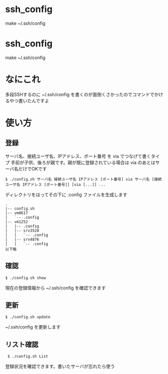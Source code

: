 # ssh_config
make ~/.ssh/config 

# ssh_config
make ~/.ssh/config

# なにこれ
多段SSHするのに ~/.ssh/config を書くのが面倒くさかったのでコマンドでかけるやつ書いたんですよ

# 使い方
## 登録
サーバ名、接続ユーザ名、IPアドレス、ポート番号 を via でつなげて書くタイプ
手前が子供、後ろが親です。親が既に登録されている場合は via のあとはサーバ名だけでOKです 

    $ ./config.sh サーバ名 接続ユーザ名 IPアドレス [ポート番号] via サーバ名 [接続ユーザ名 IPアドレス [ポート番号]] [via [...]] ...

ディレクトリをほってその下に .config ファイルを生成します

    .
    |-- config.sh
    |-- vm0617
    |   `-- .config
    |-- vm1252
    |   |-- .config
    |   |-- srv3520
    |   |   `-- .config
    |   |-- srv4876
    |   |   `-- .config
    以下略
    
## 確認
    $ ./config.sh show
現在の登録情報から ~/.ssh/config を確認できます

## 更新
    $ ./config.sh update
~/.ssh/config を更新します
    
## リスト確認
     $ ./config.sh List
登録状況を確認できます。書いたサーバが忘れたら使う

